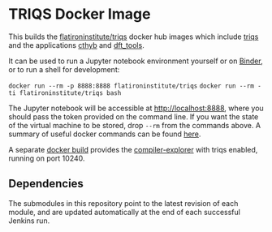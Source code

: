 # TRIQS Docker Image

This builds the [flatironinstitute/triqs](https://hub.docker.com/r/flatironinstitute/triqs) docker hub images which include [triqs](https://triqs.github.io/triqs)
and the applications [cthyb](https://triqs.github.io/cthyb) and [dft_tools](https://triqs.github.io/dft_tools).

It can be used to run a Jupyter notebook environment yourself or on [Binder](https://mybinder.org/v2/gh/TRIQS/docker/unstable), or to run a shell for development:

  `docker run --rm -p 8888:8888 flatironinstitute/triqs`
  `docker run --rm -ti flatironinstitute/triqs bash`

The Jupyter notebook will be accessible at [http://localhost:8888](http://localhost:8888), where you should pass the token provided on the command line.
If you want the state of the virtual machine to be stored, drop `--rm` from the commands above.
A summary of useful docker commands can be found [here](https://www.docker.com/sites/default/files/Docker_CheatSheet_08.09.2016_0.pdf).

A separate [docker build](https://hub.docker.com/r/flatironinstitute/compiler-explorer) provides the [compiler-explorer](https://github.com/mattgodbolt/compiler-explorer) with triqs enabled, running on port 10240.

## Dependencies

The submodules in this repository point to the latest revision of each module, and are updated automatically at the end of each successful Jenkins run.
